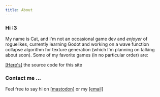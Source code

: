 ```yaml
---
title: About
---
```


<style>
  :root {
  --background: hsl(0, 1%, 50%);
  --text: #fff;
  --highlight: hsl(0, 1%, 50%);
}
  body {
  background-image: url(coffee!.jpeg);
  background-repeat:no-repeat; 
  background-size:cover;
}
</style>

### Hi :3
My name is Cat, and I'm  not an occasional game dev and *enjoyer* of roguelikes, currently learning Godot and working on a wave function collapse algorithm for texture generation (which I'm planning on talking about soon). Some of my favorite games (in no particular order) are:

[[Here's]](https://github.com/Caellus/caellus.github.io) the source code for this site

### Contact me ...

Feel free to say hi on [[mastodon]](https://mastodon.lol/web/accounts/78714#) or my [[email]](caelginsmith@gmail.com)
